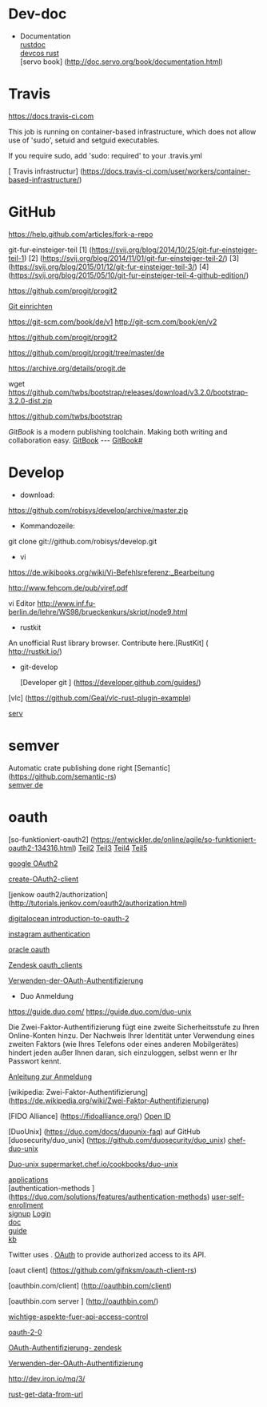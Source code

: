 # Dev-doc
* Documentation  
[rustdoc](http://smallcultfollowing.com/rust-int-variations/isize-usize/rustdoc.html)  
[devcos rust](http://devdocs.io/rust/)  
[servo book] (http://doc.servo.org/book/documentation.html)   

# Travis
https://docs.travis-ci.com

This job is running on container-based infrastructure, which does not allow use of 'sudo', setuid and setguid executables.

If you require sudo, add 'sudo: required' to your .travis.yml

[ Travis infrastructur] (https://docs.travis-ci.com/user/workers/container-based-infrastructure/)

# GitHub

https://help.github.com/articles/fork-a-repo

git-fur-einsteiger-teil [1] (https://svij.org/blog/2014/10/25/git-fur-einsteiger-teil-1) 
[2] (https://svij.org/blog/2014/11/01/git-fur-einsteiger-teil-2/)
[3] (https://svij.org/blog/2015/01/12/git-fur-einsteiger-teil-3/)
[4] (https://svij.org/blog/2015/05/10/git-fur-einsteiger-teil-4-github-edition/)  

https://github.com/progit/progit2

[Git einrichten ](https://git-scm.com/book/de/v1/Git-individuell-einrichten-Git-Konfiguration)

https://git-scm.com/book/de/v1   http://git-scm.com/book/en/v2  

https://github.com/progit/progit2

https://github.com/progit/progit/tree/master/de

https://archive.org/details/progit.de 

wget
https://github.com/twbs/bootstrap/releases/download/v3.2.0/bootstrap-3.2.0-dist.zip

https://github.com/twbs/bootstrap

*GitBook* is a modern publishing toolchain. Making both writing and collaboration easy.
[GitBook](https://www.gitbook.com/)
   --- [GitBook#](https://github.com/GitbookIO/gitbook#book-format)

# Develop

* download: 

https://github.com/robisys/develop/archive/master.zip

* Kommandozeile:

 git clone git://github.com/robisys/develop.git

* vi
 
 https://de.wikibooks.org/wiki/Vi-Befehlsreferenz:_Bearbeitung
 
  http://www.fehcom.de/pub/viref.pdf 
 
  vi Editor http://www.inf.fu-berlin.de/lehre/WS98/brueckenkurs/skript/node9.html

* rustkit

 An unofficial Rust library browser. Contribute here.[RustKit] ( http://rustkit.io/)  

* git-develop

  [Developer git ] (https://developer.github.com/guides/)

[vlc] (https://github.com/Geal/vlc-rust-plugin-example)

[serv](https://github.com/servo/servo)

# semver  
Automatic crate publishing done right 
[Semantic] (https://github.com/semantic-rs)  
[semver de](http://semver.org/lang/de/)

# oauth

[so-funktioniert-oauth2] (https://entwickler.de/online/agile/so-funktioniert-oauth2-134316.html) 
[Teil2](https://entwickler.de/online/php/so-funktioniert-oauth2-2-134327.html)
[Teil3](https://entwickler.de/online/php/so-funktioniert-oauth2-3-134332.html)
[Teil4](https://entwickler.de/online/php/so-funktioniert-oauth2-4-134335.html)
[Teil5](https://entwickler.de/online/php/so-funktioniert-oauth2-5-136272.html)
 
[google OAuth2](https://developers.google.com/identity/protocols/OAuth2)

[ create-OAuth2-client](https://github.com/googleads/googleads-dotnet-lib/wiki/How-to-create-OAuth2-client-id-and-secret)

[jenkow oauth2/authorization] (http://tutorials.jenkov.com/oauth2/authorization.html)

[digitalocean introduction-to-oauth-2](https://www.digitalocean.com/community/tutorials/an-introduction-to-oauth-2)

[ instagram authentication](https://www.instagram.com/developer/authentication/)

[oracle oauth](http://docs.oracle.com/cloud/latest/marketingcs_gs/OMCAB/Developers/GettingStarted/Authentication/authenticate-using-oauth.htm)

[Zendesk oauth_clients ](https://developer.zendesk.com/rest_api/docs/core/oauth_clients)

[Verwenden-der-OAuth-Authentifizierung](https://support.zendesk.com/hc/de/articles/203663836-Verwenden-der-OAuth-Authentifizierung-f%C3%BCr-Ihre-Anwendung)
 
* Duo Anmeldung
 
 https://guide.duo.com/    https://guide.duo.com/duo-unix

Die Zwei-Faktor-Authentifizierung fügt eine zweite Sicherheitsstufe zu Ihren Online-Konten hinzu. Der Nachweis Ihrer Identität unter Verwendung eines zweiten Faktors (wie Ihres Telefons oder eines anderen Mobilgerätes) hindert jeden außer Ihnen daran, sich einzuloggen, selbst wenn er Ihr Passwort kennt.

 [Anleitung zur Anmeldung](https://guide.duo.com/enrollment)
 
 [wikipedia: Zwei-Faktor-Authentifizierung]  (https://de.wikipedia.org/wiki/Zwei-Faktor-Authentifizierung)
 
 [FIDO Alliance] (https://fidoalliance.org/)  [Open ID ](http://openid.net/)
 
 [DuoUnix] (https://duo.com/docs/duounix-faq) 
 auf  GitHub [duosecurity/duo_unix] (https://github.com/duosecurity/duo_unix)
 [chef-duo-unix](https://github.com/hungtruong/chef-duo-unix)
 
 [Duo-unix supermarket.chef.io/cookbooks/duo-unix](https://supermarket.chef.io/cookbooks/duo-unix)
 
 [applications](https://duo.com/solutions/features/supported-applications)  
[authentication-methods ]   (https://duo.com/solutions/features/authentication-methods)
 [user-self-enrollment](https://duo.com/solutions/features/user-experience/user-self-enrollment)    
 [ signup](https://signup.duo.com/)
 [Login ](https://admin.duosecurity.com/login?next=%2F)   
 [doc](https://duo.com/docs)   
 [guide](https://guide.duo.com/)   
 [kb](https://kb.duo.com/s/)   
 
 Twitter uses .
 [ OAuth](https://dev.twitter.com/oauth/overview/authorizing-requests)
 to provide authorized access to its API.
 
 [oaut client] (https://github.com/gifnksm/oauth-client-rs)
 
   [oauthbin.com/client] (http://oauthbin.com/client)
   
  [oauthbin.com server ] (http://oauthbin.com/)
 
 [wichtige-aspekte-fuer-api-access-control](http://www.security-insider.de/5-wichtige-aspekte-fuer-api-access-control-v-33882-13274/)
 
 [oauth-2-0](http://www.queoflow.com/blog/2015/08/04/sichere-api-autorisierung-mittels-oauth-2-0-spring-und-xml-konfiguration/)

[ OAuth-Authentifizierung- zendesk](https://support.zendesk.com/hc/de/articles/203663836-Verwenden-der-OAuth-Authentifizierung-f%C3%BCr-Ihre-Anwendung)

[Verwenden-der-OAuth-Authentifizierung](https://support.zendesk.com/hc/de/articles/203663836-Verwenden-der-OAuth-Authentifizierung-f%C3%BCr-Ihre-Anwendung)

http://dev.iron.io/mq/3/

[rust-get-data-from-url](https://github.com/hjr3/rust-get-data-from-url)

